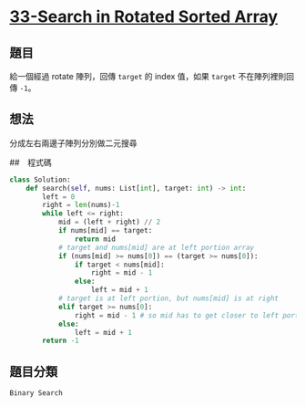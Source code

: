 # [33-Search in Rotated Sorted Array](https://leetcode.com/problems/search-in-rotated-sorted-array/)

## 題目
給一個經過 rotate 陣列，回傳 `target` 的 index 值，如果 `target` 不在陣列裡則回傳 `-1`。  

## 想法
分成左右兩邊子陣列分別做二元搜尋

##　程式碼
```python
class Solution:
    def search(self, nums: List[int], target: int) -> int:
        left = 0
        right = len(nums)-1
        while left <= right:
            mid = (left + right) // 2
            if nums[mid] == target:
                return mid
            # target and nums[mid] are at left portion array
            if (nums[mid] >= nums[0]) == (target >= nums[0]):
                if target < nums[mid]:
                    right = mid - 1
                else:
                    left = mid + 1
            # target is at left portion, but nums[mid] is at right
            elif target >= nums[0]:
                right = mid - 1 # so mid has to get closer to left portion of array
            else:
                left = mid + 1
        return -1
```


## 題目分類
`Binary Search`